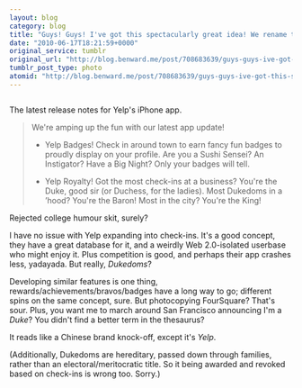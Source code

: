 ```yaml
---
layout: blog
category: blog
title: "Guys! Guys! I've got this spectacularly great idea! We rename the site Sevenhexagon!"
date: "2010-06-17T18:21:59+0000"
original_service: tumblr
original_url: "http://blog.benward.me/post/708683639/guys-guys-ive-got-this-spectacularly-great"
tumblr_post_type: photo
atomid: "http://blog.benward.me/post/708683639/guys-guys-ive-got-this-spectacularly-great"
---
```

<figure class="photo">
  <img src="http://benward.me/res/tumblr/media/708683639/0.png" alt="">
</figure>

The latest release notes for Yelp's iPhone app.

> We're amping up the fun with our latest app update!
>
> * Yelp Badges! Check in around town to earn fancy fun badges to proudly display on your profile. Are you a Sushi Sensei? An Instigator? Have a Big Night? Only your badges will tell.
> 
> * Yelp Royalty! Got the most check-ins at a business? You're the Duke, good sir (or Duchess, for the ladies). Most Dukedoms in a ’hood? You're the Baron! Most in the city? You're the King!

Rejected college humour skit, surely?

I have no issue with Yelp expanding into check-ins. It's a good concept, they have a great database for it, and a weirdly Web 2.0-isolated userbase who might enjoy it. Plus  competition is good, and perhaps their app crashes less, yadayada. But really, _Dukedoms_?

Developing similar features is one thing, rewards/achievements/bravos/badges have a long way to go; different spins on the same concept, sure. But photocopying FourSquare? That's sour. Plus, you want me to march around San Francisco announcing I'm a _Duke_? You didn't find a better term in the thesaurus?

It reads like a Chinese brand knock-off, except it's _Yelp_.

(Additionally, Dukedoms are hereditary, passed down through families, rather than an electoral/meritocratic title. So it being awarded and revoked based on check-ins is wrong too. Sorry.)
